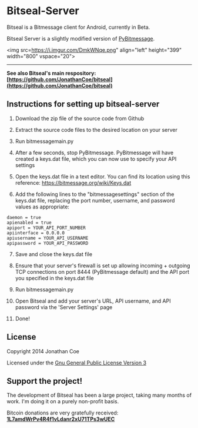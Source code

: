 Bitseal-Server
=======

Bitseal is a Bitmessage client for Android, currently in Beta. 

Bitseal Server is a slightly modified version of [PyBitmessage](https://github.com/bitmessage/pybitmessage).

<img src=https://i.imgur.com/DmkWNqe.png" align="left" height="399" width="800" vspace="20">

---------------
**See also Bitseal's main respository: [https://github.com/JonathanCoe/bitseal](https://github.com/JonathanCoe/bitseal)**

Instructions for setting up bitseal-server
---------------

1) Download the zip file of the source code from Github

2) Extract the source code files to the desired location on your server

3) Run bitmessagemain.py

4) After a few seconds, stop PyBitmessage. PyBitmessage will have created a keys.dat file, which you can now use to specify your API settings

5) Open the keys.dat file in a text editor. You can find its location using this reference: https://bitmessage.org/wiki/Keys.dat

6) Add the following lines to the "bitmessagesettings" section of the keys.dat file, replacing the port number, username, and password values as appropriate:  

```
daemon = true
apienabled = true
apiport = YOUR_API_PORT_NUMBER
apiinterface = 0.0.0.0
apiusername = YOUR_API_USERNAME
apipassword = YOUR_API_PASSWORD
```  
                    
7) Save and close the keys.dat file

8) Ensure that your server's firewall is set up allowing incoming + outgoing TCP connections on port 8444 (PyBitmessage default) and the API port you specified in the keys.dat file

9) Run bitmessagemain.py

10) Open Bitseal and add your server's URL, API username, and API password via the 'Server Settings' page

11) Done!



License
---------------
Copyright 2014 Jonathan Coe

Licensed under the [Gnu General Public License Version 3](https://www.gnu.org/licenses/gpl-3.0.html)


Support the project!
---------------
The development of Bitseal has been a large project, taking many months of work. I'm doing it on a purely non-profit basis. 

Bitcoin donations are very gratefully received: 
[**1L7amdWrPv4R4f1vLdanr2xU71TPs3wUEC**](https://www.blocktrail.com/address/1L7amdWrPv4R4f1vLdanr2xU71TPs3wUEC)
